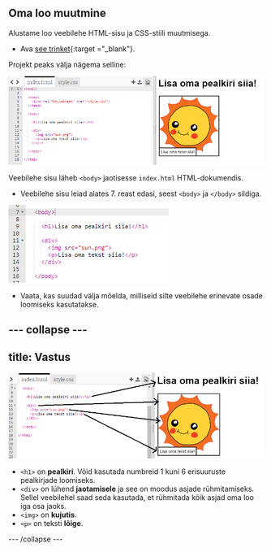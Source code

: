 ## Oma loo muutmine

Alustame loo veebilehe HTML-sisu ja CSS-stiili muutmisega.

+ Ava [see trinket](https://trinket.io/html/2bcfa3523f){:target ="_blank"}.

Projekt peaks välja nägema selline:

![kuvatõmmis](images/story-starter.png)

Veebilehe sisu läheb `<body>` jaotisesse `index.html` HTML-dokumendis.

+ Veebilehe sisu leiad alates 7. reast edasi, seest `<body>` ja `</body>` sildiga.

![kuvatõmmis](images/story-html.png)

+ Vaata, kas suudad välja mõelda, milliseid silte veebilehe erinevate osade loomiseks kasutatakse.

--- collapse ---
---
title: Vastus
---

![kuvatõmmis](images/story-elements.png)

+ `<h1>` on **pealkiri**. Võid kasutada numbreid 1 kuni 6 erisuuruste pealkirjade loomiseks.
+ `<div>` on lühend **jaotamisele** ja see on moodus asjade rühmitamiseks. Sellel veebilehel saad seda kasutada, et rühmitada kõik asjad oma loo iga osa jaoks.
+ `<img>` on **kujutis**.
+ `<p>` on teksti **lõige**.

--- /collapse ---